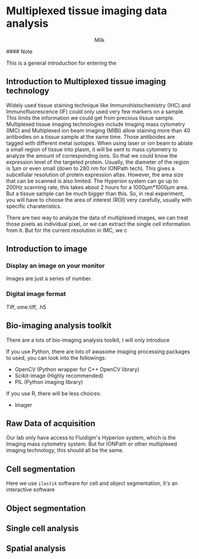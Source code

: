 # Multiplexed tissue imaging data analysis

<p align=center>Milk</p>
#### Note

This is a general introduction for entering the 



## Introduction to Multiplexed tissue imaging technology

Widely used tissue staining technique like Immunohistochemistry (IHC) and Immunofluorescence (IF) could only used very few markers on a sample. This limits the information we could get from precious tissue sample. Multiplexed tissue imaging technologies include Imaging mass cytometry (IMC) and Multiplexed ion beam imaging (MIBI) allow staining more than 40 antibodies on a tissue sample at the same time. Those antiboides are tagged with different metal isotopes. When using laser or ion beam to ablate a small region of tissue into plasm, it will be sent to mass cytometry to analyze the amount of corresponding ions. So that we could know the expression level of the targeted protein. Usually, the diameter of the region is 1μm or even small (down to 280 nm for IONPath tech). This gives a subcellular resolution of protein expression altas. However, the area size that can be scanned is also limited. The Hyperion system can go up to 200Hz scanning rate, this takes about 2 hours for a 1000μm*1000μm area. But a tissue sample can be much bigger than this. So, in real experiment, you will have to choose the area of interest (ROI) very carefully, usually with specific charateristics.

There are two way to analyze the data of multiplexed images, we can treat those pixels as individual pixel, or we can extract the single cell information from it. But for the current resolution in IMC, we c

## Introduction to image

### Display an image on your monitor

Images are just a series of number. 

### Digital image format

Tiff, ome.tiff, .h5

## Bio-imaging analysis toolkit

There are a lots of bio-imaging analysis toolkit, I will only introduce

If you use Python, there are lots of awasome imaging processing packages to used, you can look into the followings:

- OpenCV (Python wrapper for C++ OpenCV library)
- Scikit-image (Highly recommended)
- PIL (Python imaging library)

If you use R, there will be less choices:

- Imager

## Raw Data of acquisition

Our lab only have access to Fluidigm's Hyperion system, which is the Imaging mass cytometry system. But for IONPath or other multiplexed imaging technology, this should all be the same. 

## Cell segmentation

Here we use `ilastik` software for cell and object segmentation, it's an interactive software 

## Object segmentation

## Single cell analysis

## Spatial analysis